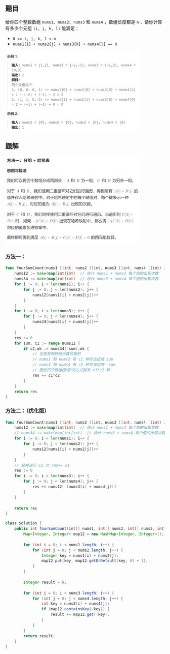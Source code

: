 ## 题目

给你四个整数数组 `nums1`、`nums2`、`nums3` 和 `nums4` ，数组长度都是 `n` ，请你计算有多少个元组 `(i, j, k, l)` 能满足：

- `0 <= i, j, k, l < n`
- `nums1[i] + nums2[j] + nums3[k] + nums4[l] == 0`

<img src="6-454.四数相加II.assets/image-20240224200908060.png" alt="image-20240224200908060" style="zoom:50%;" />

## 题解

<img src="6-454.四数相加II.assets/image-20240224200931247.png" alt="image-20240224200931247" style="zoom:50%;" />

### 方法一：

```go
func fourSumCount(nums1 []int, nums2 []int, nums3 []int, nums4 []int) int {
    nums12 := make(map[int]int)  // 统计 nums1 + nums2 每个值的出现次数
    nums34 := make(map[int]int)  // 统计 nums3 + nums4 每个值的出现次数
    for i := 0; i < len(nums1); i++ {
        for j := 0; j < len(nums2); j++ {
            nums12[nums1[i] + nums2[j]]++
        }
    }
    for i := 0; i < len(nums3); i++ {
        for j := 0; j < len(nums4); j++ {
            nums34[nums3[i] + nums4[j]]++
        }
    }
    res := 0
    for sum, c1 := range nums12 {
        if c2,ok := nums34[-sum];ok {
            // 这里是两种组合数的乘积
            // nums1 和 nums2 有 c1 种方法组成 sum
            // nums3 和 nums4 有 c2 种方法组成 -sum
            // 因此四个数组组成0的方式就有 c1*c2 种
            res += c1*c2   
        }
    }
    return res
}
```

### 方法二：（优化版）

```go
func fourSumCount(nums1 []int, nums2 []int, nums3 []int, nums4 []int) int {
    nums12 := make(map[int]int)  // 统计 nums1 + nums2 每个值的出现次数
    // nums34 := make(map[int]int)  // 统计 nums3 + nums4 每个值的出现次数
    for i := 0; i < len(nums1); i++ {
        for j := 0; j < len(nums2); j++ {
            nums12[nums1[i] + nums2[j]]++
        }
    }
    // 总共进行 c2 次 res+= c1
    res := 0
    for i := 0; i < len(nums3); i++ {
        for j := 0; j < len(nums4); j++ {
            res += nums12[-(nums3[i] + nums4[j])]
        }
    }

    return res
}
```

```java
class Solution {
    public int fourSumCount(int[] nums1, int[] nums2, int[] nums3, int[] nums4) {
        Map<Integer, Integer> map12 = new HashMap<Integer, Integer>();

        for (int i = 0; i < nums1.length; i++) {
            for (int j = 0; j < nums2.length; j++) {
                Integer key = nums1[i] + nums2[j];
                map12.put(key, map12.getOrDefault(key, 0) + 1);
            }
        }

        Integer result = 0;

        for (int i = 0; i < nums3.length; i++) {
            for (int j = 0; j < nums4.length; j++) {
                int key = nums3[i] + nums4[j];
                if (map12.containsKey(-key)) {
                    result += map12.get(-key);
                }
            }
        }
        return result;
    }
}
```

